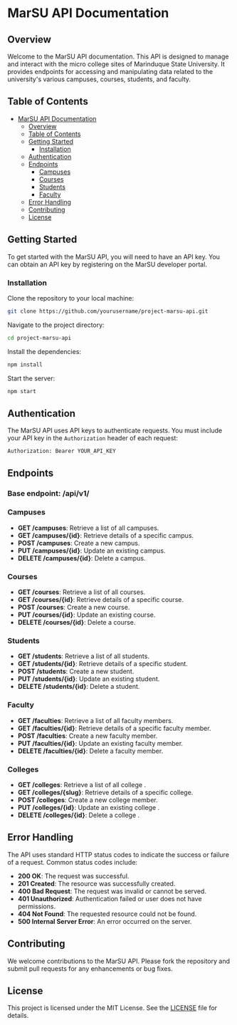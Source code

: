 # MarSU API Documentation

## Overview

Welcome to the MarSU API documentation. This API is designed to manage and interact with the micro college sites of Marinduque State University. It provides endpoints for accessing and manipulating data related to the university's various campuses, courses, students, and faculty.

## Table of Contents

- [MarSU API Documentation](#marsu-api-documentation)
  - [Overview](#overview)
  - [Table of Contents](#table-of-contents)
  - [Getting Started](#getting-started)
    - [Installation](#installation)
  - [Authentication](#authentication)
  - [Endpoints](#endpoints)
    - [Campuses](#campuses)
    - [Courses](#courses)
    - [Students](#students)
    - [Faculty](#faculty)
  - [Error Handling](#error-handling)
  - [Contributing](#contributing)
  - [License](#license)

## Getting Started

To get started with the MarSU API, you will need to have an API key. You can obtain an API key by registering on the MarSU developer portal.

### Installation

Clone the repository to your local machine:

```bash
git clone https://github.com/yourusername/project-marsu-api.git
```

Navigate to the project directory:

```bash
cd project-marsu-api
```

Install the dependencies:

```bash
npm install
```

Start the server:

```bash
npm start
```

## Authentication

The MarSU API uses API keys to authenticate requests. You must include your API key in the `Authorization` header of each request:

```
Authorization: Bearer YOUR_API_KEY
```

## Endpoints
### Base endpoint: /api/v1/

### Campuses

- **GET /campuses**: Retrieve a list of all campuses.
- **GET /campuses/{id}**: Retrieve details of a specific campus.
- **POST /campuses**: Create a new campus.
- **PUT /campuses/{id}**: Update an existing campus.
- **DELETE /campuses/{id}**: Delete a campus.

### Courses

- **GET /courses**: Retrieve a list of all courses.
- **GET /courses/{id}**: Retrieve details of a specific course.
- **POST /courses**: Create a new course.
- **PUT /courses/{id}**: Update an existing course.
- **DELETE /courses/{id}**: Delete a course.

### Students

- **GET /students**: Retrieve a list of all students.
- **GET /students/{id}**: Retrieve details of a specific student.
- **POST /students**: Create a new student.
- **PUT /students/{id}**: Update an existing student.
- **DELETE /students/{id}**: Delete a student.

### Faculty

- **GET /faculties**: Retrieve a list of all faculty members.
- **GET /faculties/{id}**: Retrieve details of a specific faculty member.
- **POST /faculties**: Create a new faculty member.
- **PUT /faculties/{id}**: Update an existing faculty member.
- **DELETE /faculties/{id}**: Delete a faculty member.

### Colleges

- **GET /colleges**: Retrieve a list of all college .
- **GET /colleges/{slug}**: Retrieve details of a specific college.
- **POST /colleges**: Create a new college member.
- **PUT /colleges/{id}**: Update an existing college .
- **DELETE /colleges/{id}**: Delete a college .
  
## Error Handling

The API uses standard HTTP status codes to indicate the success or failure of a request. Common status codes include:

- **200 OK**: The request was successful.
- **201 Created**: The resource was successfully created.
- **400 Bad Request**: The request was invalid or cannot be served.
- **401 Unauthorized**: Authentication failed or user does not have permissions.
- **404 Not Found**: The requested resource could not be found.
- **500 Internal Server Error**: An error occurred on the server.

## Contributing

We welcome contributions to the MarSU API. Please fork the repository and submit pull requests for any enhancements or bug fixes.

## License

This project is licensed under the MIT License. See the [LICENSE](LICENSE) file for details.
